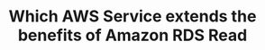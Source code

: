 ---
layout: answer
title: "Which AWS Service extends the benefits of Amazon RDS Read "
blurb: "<p>One of the primary features of Amazon Aurora is to provide an SSD-backed storage layer for Amazon RDS Read Replicas.</p>
<q>Amazon Aurora replicas share"
quid: 24
---